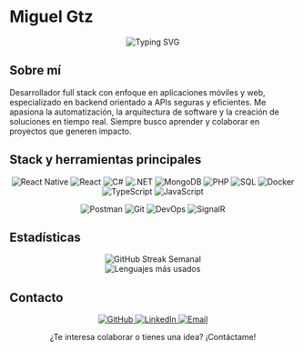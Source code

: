 # Miguel Gtz

<div align="center">
  <img src="https://readme-typing-svg.herokuapp.com?font=Fira+Code&pause=1200&color=2D7DD2&center=true&vCenter=true&width=500&lines=Full+Stack+Developer;Apasionado+por+la+tecnolog%C3%ADa;Aprendizaje+constante;" alt="Typing SVG" />
</div>

## Sobre mí

Desarrollador full stack con enfoque en aplicaciones móviles y web, especializado en backend orientado a APIs seguras y eficientes. Me apasiona la automatización, la arquitectura de software y la creación de soluciones en tiempo real. Siempre busco aprender y colaborar en proyectos que generen impacto.

## Stack y herramientas principales

<div align="center">

<!-- Lenguajes y frameworks principales -->
![React Native](https://img.shields.io/badge/React_Native-20232A?style=for-the-badge&logo=react&logoColor=61DAFB)
![React](https://img.shields.io/badge/React-20232A?style=for-the-badge&logo=react&logoColor=61DAFB)
![C#](https://img.shields.io/badge/C%23-239120?style=for-the-badge&logo=c-sharp&logoColor=white)
![.NET](https://img.shields.io/badge/.NET-5C2D91?style=for-the-badge&logo=.net&logoColor=white)
![MongoDB](https://img.shields.io/badge/MongoDB-4EA94B?style=for-the-badge&logo=mongodb&logoColor=white)
![PHP](https://img.shields.io/badge/PHP-777BB4?style=for-the-badge&logo=php&logoColor=white)
![SQL](https://img.shields.io/badge/SQL-4479A1?style=for-the-badge&logo=database&logoColor=white)
![Docker](https://img.shields.io/badge/Docker-2496ED?style=for-the-badge&logo=docker&logoColor=white)
![TypeScript](https://img.shields.io/badge/TypeScript-007ACC?style=for-the-badge&logo=typescript&logoColor=white)
![JavaScript](https://img.shields.io/badge/JavaScript-F7DF1E?style=for-the-badge&logo=javascript&logoColor=black)

<!-- Herramientas y otros skills relevantes -->
![Postman](https://img.shields.io/badge/Postman-FF6C37?style=for-the-badge&logo=postman&logoColor=white)
![Git](https://img.shields.io/badge/Git-F05032?style=for-the-badge&logo=git&logoColor=white)
![DevOps](https://img.shields.io/badge/DevOps-2088FF?style=for-the-badge)
![SignalR](https://img.shields.io/badge/SignalR-512BD4?style=for-the-badge&logo=dotnet&logoColor=white)

</div>

## Estadísticas



<div align="center">
  <img src="https://streak-stats.demolab.com?user=Mags10&theme=default&hide_border=true&mode=weekly" alt="GitHub Streak Semanal" />
</div>

<div align="center">
  <img src="https://github-readme-stats.vercel.app/api/top-langs/?username=Mags10&layout=compact&theme=default&hide_border=true" alt="Lenguajes más usados" />
</div>

## Contacto

<p align="center">
  <a href="https://github.com/Mags10">
    <img src="https://img.shields.io/badge/GitHub-100000?style=for-the-badge&logo=github&logoColor=white" alt="GitHub" />
  </a>
  <a href="https://www.linkedin.com/in/miguel-alejandro-guti%C3%A9rrez-silva-872877291/">
    <img src="https://img.shields.io/badge/LinkedIn-0077B5?style=for-the-badge&logo=linkedin&logoColor=white" alt="LinkedIn" />
  </a>
  <a href="mailto:miguel.gtz7576@gmail.com">
    <img src="https://img.shields.io/badge/Email-D14836?style=for-the-badge&logo=gmail&logoColor=white" alt="Email" />
  </a>
</p>

<div align="center">
¿Te interesa colaborar o tienes una idea? ¡Contáctame!
</div>
